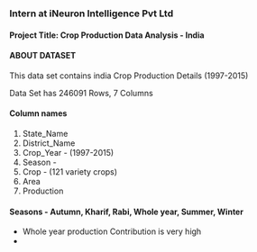 ### Intern at iNeuron Intelligence Pvt Ltd 
####  Project Title: Crop Production Data Analysis - India
#### ABOUT DATASET
This data set contains india Crop Production Details (1997-2015)

Data Set has 246091 Rows, 7 Columns
#### Column names     
   1.    State_Name     
   2.    District_Name 
   3.    Crop_Year        - (1997-2015)
   4.    Season           - 
   5.    Crop             - (121 variety crops)
   6.    Area          
   7.    Production   

#### Seasons - Autumn, Kharif, Rabi, Whole year, Summer, Winter
* Whole year production Contribution is very high
* 
 
